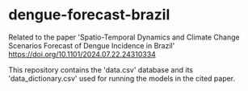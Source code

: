 # dengue-forecast-brazil
Related to the paper 'Spatio-Temporal Dynamics and Climate Change Scenarios Forecast of Dengue Incidence in Brazil'
https://doi.org/10.1101/2024.07.22.24310334

This repository contains the 'data.csv' database and its 'data_dictionary.csv' used for running the models in the cited paper.
